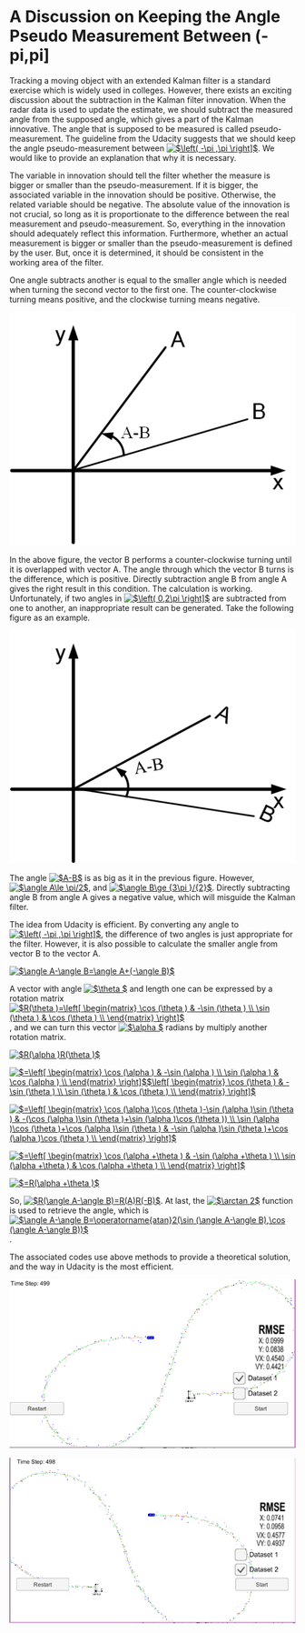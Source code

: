 # A Discussion on Keeping the Angle Pseudo Measurement Between (-pi,pi]

Tracking a moving object with an extended Kalman filter is a standard exercise which is widely used in colleges. However, there exists an exciting discussion about the subtraction in the Kalman filter innovation. When the radar data is used to update the estimate, we should subtract the measured angle from the supposed angle, which gives a part of the Kalman innovative. The angle that is supposed to be measured is called pseudo-measurement. The guideline from the Udacity suggests that we should keep the angle pseudo-measurement between <a href="https://www.codecogs.com/eqnedit.php?latex=$\left(&space;-\pi&space;,\pi&space;\right]$" target="_blank"><img src="https://latex.codecogs.com/gif.latex?$\left(&space;-\pi&space;,\pi&space;\right]$" title="$\left( -\pi ,\pi \right]$" /></a>. We would like to provide an explanation that why it is necessary. 

The variable in innovation should tell the filter whether the measure is bigger or smaller than the pseudo-measurement. If it is bigger, the associated variable in the innovation should be positive. Otherwise, the related variable should be negative. The absolute value of the innovation is not crucial, so long as it is proportionate to the difference between the real measurement and pseudo-measurement. So, everything in the innovation should adequately reflect this information. Furthermore, whether an actual measurement is bigger or smaller than the pseudo-measurement is defined by the user. But, once it is determined, it should be consistent in the working area of the filter. 

One angle subtracts another is equal to the smaller angle which is needed when turning the second vector to the first one. The counter-clockwise turning means positive, and the clockwise turning means negative. 

![image](Docs/Fig1.png)

In the above figure, the vector B performs a counter-clockwise turning until it is overlapped with vector A. The angle through which the vector B turns is the difference, which is positive. Directly subtraction angle B from angle A gives the right result in this condition. The calculation is working. Unfortunately, if two angles in <a href="https://www.codecogs.com/eqnedit.php?latex=$\left(&space;0,2\pi&space;\right]$" target="_blank"><img src="https://latex.codecogs.com/gif.latex?$\left(&space;0,2\pi&space;\right]$" title="$\left( 0,2\pi \right]$" /></a> are subtracted from one to another, an inappropriate result can be generated. Take the following figure as an example. 

![image](Docs/Fig2.png)

The angle <a href="https://www.codecogs.com/eqnedit.php?latex=$A-B$" target="_blank"><img src="https://latex.codecogs.com/gif.latex?$A-B$" title="$A-B$" /></a> is as big as it in the previous figure. However, <a href="https://www.codecogs.com/eqnedit.php?latex=$\angle&space;A\le&space;\pi/2$" target="_blank"><img src="https://latex.codecogs.com/gif.latex?$\angle&space;A\le&space;\pi/2$" title="$\angle A\le \pi/2$" /></a>, and <a href="https://www.codecogs.com/eqnedit.php?latex=$\angle&space;B\ge&space;{3\pi&space;}/{2}$" target="_blank"><img src="https://latex.codecogs.com/gif.latex?$\angle&space;B\ge&space;{3\pi&space;}/{2}$" title="$\angle B\ge {3\pi }/{2}$" /></a>. Directly subtracting angle B from angle A gives a negative value, which will misguide the Kalman filter. 

The idea from Udacity is efficient. By converting any angle to <a href="https://www.codecogs.com/eqnedit.php?latex=$\left(&space;-\pi&space;,\pi&space;\right]$" target="_blank"><img src="https://latex.codecogs.com/gif.latex?$\left(&space;-\pi&space;,\pi&space;\right]$" title="$\left( -\pi ,\pi \right]$" /></a>, the difference of two angles is just appropriate for the filter. However, it is also possible to calculate the smaller angle from vector B to the vector A. 

<a href="https://www.codecogs.com/eqnedit.php?latex=$\angle&space;A-\angle&space;B=\angle&space;A&plus;(-\angle&space;B)$" target="_blank"><img src="https://latex.codecogs.com/gif.latex?$\angle&space;A-\angle&space;B=\angle&space;A&plus;(-\angle&space;B)$" title="$\angle A-\angle B=\angle A+(-\angle B)$" /></a>

A vector with angle <a href="https://www.codecogs.com/eqnedit.php?latex=$\theta&space;$" target="_blank"><img src="https://latex.codecogs.com/gif.latex?$\theta&space;$" title="$\theta $" /></a> and length one can be expressed by a rotation matrix <a href="https://www.codecogs.com/eqnedit.php?latex=$R(\theta&space;)=\left[&space;\begin{matrix}&space;\cos&space;(\theta&space;)&space;&&space;-\sin&space;(\theta&space;)&space;\\&space;\sin&space;(\theta&space;)&space;&&space;\cos&space;(\theta&space;)&space;\\&space;\end{matrix}&space;\right]$" target="_blank"><img src="https://latex.codecogs.com/gif.latex?$R(\theta&space;)=\left[&space;\begin{matrix}&space;\cos&space;(\theta&space;)&space;&&space;-\sin&space;(\theta&space;)&space;\\&space;\sin&space;(\theta&space;)&space;&&space;\cos&space;(\theta&space;)&space;\\&space;\end{matrix}&space;\right]$" title="$R(\theta )=\left[ \begin{matrix} \cos (\theta ) & -\sin (\theta ) \\ \sin (\theta ) & \cos (\theta ) \\ \end{matrix} \right]$" /></a>, and we can turn this vector <a href="https://www.codecogs.com/eqnedit.php?latex=$\alpha&space;$" target="_blank"><img src="https://latex.codecogs.com/gif.latex?$\alpha&space;$" title="$\alpha $" /></a> radians by multiply another rotation matrix. 

<a href="https://www.codecogs.com/eqnedit.php?latex=$R(\alpha&space;)R(\theta&space;)$" target="_blank"><img src="https://latex.codecogs.com/gif.latex?$R(\alpha&space;)R(\theta&space;)$" title="$R(\alpha )R(\theta )$" /></a>

<a href="https://www.codecogs.com/eqnedit.php?latex=$=\left[&space;\begin{matrix}&space;\cos&space;(\alpha&space;)&space;&&space;-\sin&space;(\alpha&space;)&space;\\&space;\sin&space;(\alpha&space;)&space;&&space;\cos&space;(\alpha&space;)&space;\\&space;\end{matrix}&space;\right]$$\left[&space;\begin{matrix}&space;\cos&space;(\theta&space;)&space;&&space;-\sin&space;(\theta&space;)&space;\\&space;\sin&space;(\theta&space;)&space;&&space;\cos&space;(\theta&space;)&space;\\&space;\end{matrix}&space;\right]$" target="_blank"><img src="https://latex.codecogs.com/gif.latex?$=\left[&space;\begin{matrix}&space;\cos&space;(\alpha&space;)&space;&&space;-\sin&space;(\alpha&space;)&space;\\&space;\sin&space;(\alpha&space;)&space;&&space;\cos&space;(\alpha&space;)&space;\\&space;\end{matrix}&space;\right]$$\left[&space;\begin{matrix}&space;\cos&space;(\theta&space;)&space;&&space;-\sin&space;(\theta&space;)&space;\\&space;\sin&space;(\theta&space;)&space;&&space;\cos&space;(\theta&space;)&space;\\&space;\end{matrix}&space;\right]$" title="$=\left[ \begin{matrix} \cos (\alpha ) & -\sin (\alpha ) \\ \sin (\alpha ) & \cos (\alpha ) \\ \end{matrix} \right]$$\left[ \begin{matrix} \cos (\theta ) & -\sin (\theta ) \\ \sin (\theta ) & \cos (\theta ) \\ \end{matrix} \right]$" /></a>

<a href="https://www.codecogs.com/eqnedit.php?latex=$=\left[&space;\begin{matrix}&space;\cos&space;(\alpha&space;)\cos&space;(\theta&space;)-\sin&space;(\alpha&space;)\sin&space;(\theta&space;)&space;&&space;-(\cos&space;(\alpha&space;)\sin&space;(\theta&space;)&plus;\sin&space;(\alpha&space;)\cos&space;(\theta&space;))&space;\\&space;\sin&space;(\alpha&space;)\cos&space;(\theta&space;)&plus;\cos&space;(\alpha&space;)\sin&space;(\theta&space;)&space;&&space;-\sin&space;(\alpha&space;)\sin&space;(\theta&space;)&plus;\cos&space;(\alpha&space;)\cos&space;(\theta&space;)&space;\\&space;\end{matrix}&space;\right]$" target="_blank"><img src="https://latex.codecogs.com/gif.latex?$=\left[&space;\begin{matrix}&space;\cos&space;(\alpha&space;)\cos&space;(\theta&space;)-\sin&space;(\alpha&space;)\sin&space;(\theta&space;)&space;&&space;-(\cos&space;(\alpha&space;)\sin&space;(\theta&space;)&plus;\sin&space;(\alpha&space;)\cos&space;(\theta&space;))&space;\\&space;\sin&space;(\alpha&space;)\cos&space;(\theta&space;)&plus;\cos&space;(\alpha&space;)\sin&space;(\theta&space;)&space;&&space;-\sin&space;(\alpha&space;)\sin&space;(\theta&space;)&plus;\cos&space;(\alpha&space;)\cos&space;(\theta&space;)&space;\\&space;\end{matrix}&space;\right]$" title="$=\left[ \begin{matrix} \cos (\alpha )\cos (\theta )-\sin (\alpha )\sin (\theta ) & -(\cos (\alpha )\sin (\theta )+\sin (\alpha )\cos (\theta )) \\ \sin (\alpha )\cos (\theta )+\cos (\alpha )\sin (\theta ) & -\sin (\alpha )\sin (\theta )+\cos (\alpha )\cos (\theta ) \\ \end{matrix} \right]$" /></a>

<a href="https://www.codecogs.com/eqnedit.php?latex=$=\left[&space;\begin{matrix}&space;\cos&space;(\alpha&space;&plus;\theta&space;)&space;&&space;-\sin&space;(\alpha&space;&plus;\theta&space;)&space;\\&space;\sin&space;(\alpha&space;&plus;\theta&space;)&space;&&space;\cos&space;(\alpha&space;&plus;\theta&space;)&space;\\&space;\end{matrix}&space;\right]$" target="_blank"><img src="https://latex.codecogs.com/gif.latex?$=\left[&space;\begin{matrix}&space;\cos&space;(\alpha&space;&plus;\theta&space;)&space;&&space;-\sin&space;(\alpha&space;&plus;\theta&space;)&space;\\&space;\sin&space;(\alpha&space;&plus;\theta&space;)&space;&&space;\cos&space;(\alpha&space;&plus;\theta&space;)&space;\\&space;\end{matrix}&space;\right]$" title="$=\left[ \begin{matrix} \cos (\alpha +\theta ) & -\sin (\alpha +\theta ) \\ \sin (\alpha +\theta ) & \cos (\alpha +\theta ) \\ \end{matrix} \right]$" /></a>

<a href="https://www.codecogs.com/eqnedit.php?latex=$=R(\alpha&space;&plus;\theta&space;)$" target="_blank"><img src="https://latex.codecogs.com/gif.latex?$=R(\alpha&space;&plus;\theta&space;)$" title="$=R(\alpha +\theta )$" /></a>

So, <a href="https://www.codecogs.com/eqnedit.php?latex=$R(\angle&space;A-\angle&space;B)=R(A)R(-B)$" target="_blank"><img src="https://latex.codecogs.com/gif.latex?$R(\angle&space;A-\angle&space;B)=R(A)R(-B)$" title="$R(\angle A-\angle B)=R(A)R(-B)$" /></a>. At last, the <a href="https://www.codecogs.com/eqnedit.php?latex=$\arctan&space;2$" target="_blank"><img src="https://latex.codecogs.com/gif.latex?$\arctan&space;2$" title="$\arctan 2$" /></a> function is used to retrieve the angle, which is <a href="https://www.codecogs.com/eqnedit.php?latex=$\angle&space;A-\angle&space;B=\operatorname{atan}2(\sin&space;(\angle&space;A-\angle&space;B),\cos&space;(\angle&space;A-\angle&space;B))$" target="_blank"><img src="https://latex.codecogs.com/gif.latex?$\angle&space;A-\angle&space;B=\operatorname{atan}2(\sin&space;(\angle&space;A-\angle&space;B),\cos&space;(\angle&space;A-\angle&space;B))$" title="$\angle A-\angle B=\operatorname{atan}2(\sin (\angle A-\angle B),\cos (\angle A-\angle B))$" /></a>. 

The associated codes use above methods to provide a theoretical solution, and the way in Udacity is the most efficient. 

![image](Docs/Data1.PNG)

![image](Docs/Data2.PNG)

